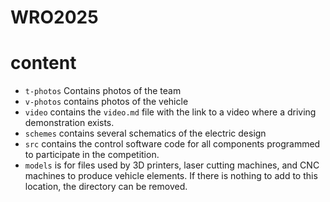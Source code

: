 # WRO2025

# content

- `t-photos` Contains photos of the team
- `v-photos` contains photos of the vehicle
- `video` contains the `video.md` file with the link to a video where a driving demonstration exists.
- `schemes` contains several schematics of the electric design 
- `src` contains the control software code for all components programmed to participate in the competition.
- `models` is for files used by 3D printers, laser cutting machines, and CNC machines to produce vehicle elements. If there is nothing to add to this location, the directory can be removed.





